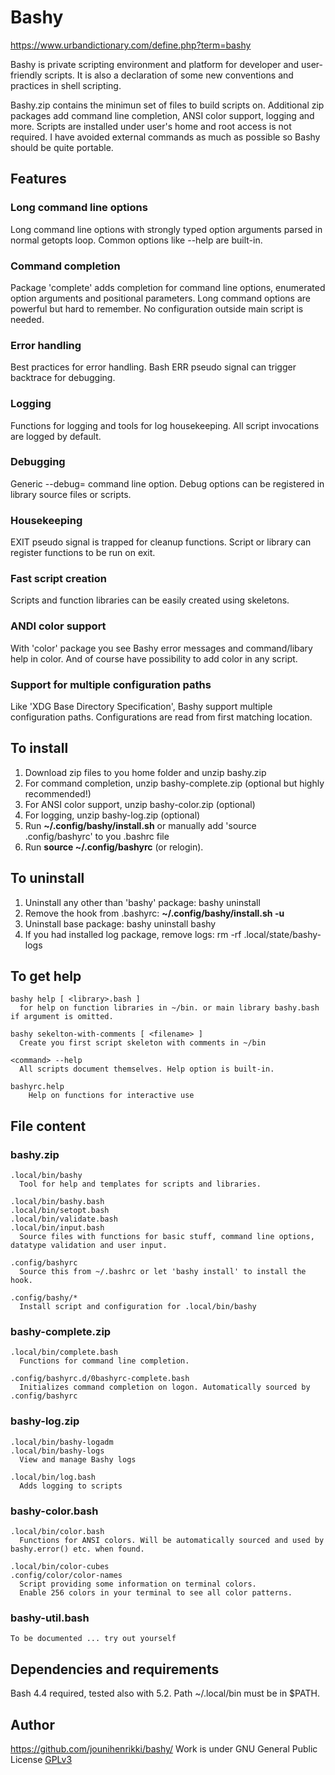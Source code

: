 # Bashy
https://www.urbandictionary.com/define.php?term=bashy

Bashy is private scripting environment and platform for developer and user-friendly scripts.
It is also a declaration of some new conventions and practices in shell scripting.

Bashy.zip contains the minimun set of files to build scripts on. Additional zip packages add command line completion, ANSI color support, logging and more.
Scripts are installed under user's home and root access is not required. I have avoided external commands as much as possible so Bashy should be quite portable.

## Features
### Long command line options
Long command line options with strongly typed option arguments parsed in normal getopts loop. Common options like --help are built-in.

### Command completion
Package 'complete' adds completion for command line options, enumerated option arguments and positional parameters. Long command options are powerful but hard to remember. No configuration outside main script is needed.

### Error handling
Best practices for error handling. Bash ERR pseudo signal can trigger backtrace for debugging.

### Logging
Functions for logging and tools for log housekeeping. All script invocations are logged by default.

### Debugging
Generic --debug= command line option. Debug options can be registered in library source files or scripts.

### Housekeeping
EXIT pseudo signal is trapped for cleanup functions. Script or library can register functions to be run on exit.

### Fast script creation
Scripts and function libraries can be easily created using skeletons.

### ANDI color support
With 'color' package you see Bashy error messages and command/libary help in color. And of course have possibility to add color in any script.

### Support for multiple configuration paths
Like 'XDG Base Directory Specification', Bashy support multiple configuration paths. Configurations are read from first matching location.

## To install
1. Download zip files to you home folder and unzip bashy.zip
2. For command completion, unzip bashy-complete.zip (optional but highly recommended!)
3. For ANSI color support, unzip bashy-color.zip (optional)
4. For logging, unzip bashy-log.zip (optional)
5. Run **~/.config/bashy/install.sh** or manually add 'source .config/bashyrc' to you .bashrc file
6. Run **source ~/.config/bashyrc** (or relogin).

## To uninstall
1. Uninstall any other than 'bashy' package: bashy uninstall <package>
2. Remove the hook from .bashyrc: **~/.config/bashy/install.sh -u**
3. Uninstall base package: bashy uninstall bashy
4. If you had installed log package, remove logs: rm -rf .local/state/bashy-logs

## To get help
    bashy help [ <library>.bash ]
      for help on function libraries in ~/bin. or main library bashy.bash if argument is omitted.

    bashy sekelton-with-comments [ <filename> ]
      Create you first script skeleton with comments in ~/bin

    <command> --help
      All scripts document themselves. Help option is built-in.

    bashyrc.help
        Help on functions for interactive use
## File content
### bashy.zip
    .local/bin/bashy
      Tool for help and templates for scripts and libraries.

    .local/bin/bashy.bash
    .local/bin/setopt.bash
    .local/bin/validate.bash
    .local/bin/input.bash
      Source files with functions for basic stuff, command line options, datatype validation and user input.

    .config/bashyrc
      Source this from ~/.bashrc or let 'bashy install' to install the hook.

    .config/bashy/*
      Install script and configuration for .local/bin/bashy
### bashy-complete.zip
    .local/bin/complete.bash
      Functions for command line completion.

    .config/bashyrc.d/0bashyrc-complete.bash
      Initializes command completion on logon. Automatically sourced by .config/bashyrc
### bashy-log.zip
    .local/bin/bashy-logadm
    .local/bin/bashy-logs
      View and manage Bashy logs

    .local/bin/log.bash
      Adds logging to scripts
### bashy-color.bash
    .local/bin/color.bash
      Functions for ANSI colors. Will be automatically sourced and used by bashy.error() etc. when found.

    .local/bin/color-cubes
    .config/color/color-names
      Script providing some information on terminal colors.
      Enable 256 colors in your terminal to see all color patterns.
### bashy-util.bash
    To be documented ... try out yourself
## Dependencies and requirements
Bash 4.4 required, tested also with 5.2.
Path ~/.local/bin must be in $PATH.
## Author
https://github.com/jounihenrikki/bashy/
Work is under GNU General Public License [GPLv3](https://www.gnu.org/licenses/gpl-3.0.html)
